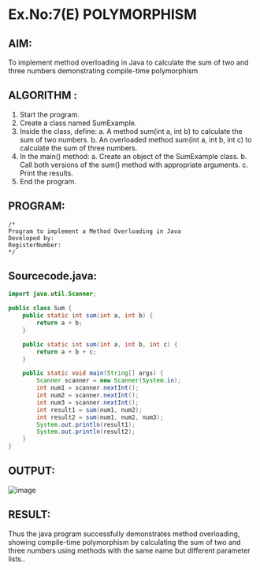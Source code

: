 # Ex.No:7(E)  POLYMORPHISM

## AIM:
To implement method overloading in Java to calculate the sum of two and three numbers demonstrating compile-time polymorphism
## ALGORITHM :
1.	Start the program.
2.	Create a class named SumExample.
3.	Inside the class, define:
     a.	A method sum(int a, int b) to calculate the sum of two numbers.
     b.	An overloaded method sum(int a, int b, int c) to calculate the sum of three numbers.
4.	In the main() method:
      a.	Create an object of the SumExample class.
      b.	Call both versions of the sum() method with appropriate arguments.
      c.	Print the results.
5.	End the program.



## PROGRAM:
 ```
/*
Program to implement a Method Overloading in Java
Developed by: 
RegisterNumber:  
*/
```

## Sourcecode.java:

```JAVA
import java.util.Scanner;

public class Sum {
    public static int sum(int a, int b) {
        return a + b;
    }

    public static int sum(int a, int b, int c) {
        return a + b + c;
    }

    public static void main(String[] args) {
        Scanner scanner = new Scanner(System.in);
        int num1 = scanner.nextInt(); 
        int num2 = scanner.nextInt(); 
        int num3 = scanner.nextInt(); 
        int result1 = sum(num1, num2);         
        int result2 = sum(num1, num2, num3);   
        System.out.println(result1);
        System.out.println(result2);
    }
}
```




## OUTPUT:

![image](https://github.com/user-attachments/assets/c9e05556-0653-49a9-89c4-511f787430dd)


## RESULT:

Thus the  java program successfully demonstrates method overloading, showing compile-time polymorphism by calculating the sum of two and three numbers using methods with the same name but different parameter lists..


